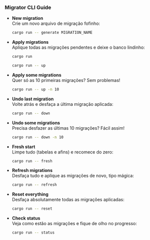 ### Migrator CLI Guide 

- **New migration**  
  Crie um novo arquivo de migração fofinho:  
  ```sh
  cargo run -- generate MIGRATION_NAME
  ```

- **Apply migrations**  
  Aplique todas as migrações pendentes e deixe o banco lindinho:  
  ```sh
  cargo run
  ```
  ```sh
  cargo run -- up
  ```

- **Apply some migrations**  
  Quer só as 10 primeiras migrações? Sem problemas!  
  ```sh
  cargo run -- up -n 10
  ```

- **Undo last migration**  
  Volte atrás e desfaça a última migração aplicada:  
  ```sh
  cargo run -- down
  ```

- **Undo some migrations**  
  Precisa desfazer as últimas 10 migrações? Fácil assim!  
  ```sh
  cargo run -- down -n 10
  ```

- **Fresh start**  
  Limpe tudo (tabelas e afins) e recomece do zero:  
  ```sh
  cargo run -- fresh
  ```

- **Refresh migrations**  
  Desfaça tudo e aplique as migrações de novo, tipo mágica:  
  ```sh
  cargo run -- refresh
  ```

- **Reset everything**  
  Desfaça absolutamente todas as migrações aplicadas:  
  ```sh
  cargo run -- reset
  ```

- **Check status**  
  Veja como estão as migrações e fique de olho no progresso:  
  ```sh
  cargo run -- status
  
